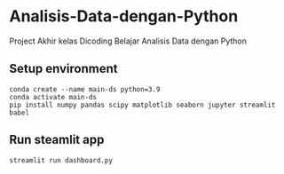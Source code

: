 # Analisis-Data-dengan-Python
Project Akhir kelas Dicoding Belajar Analisis Data dengan Python

## Setup environment
```
conda create --name main-ds python=3.9
conda activate main-ds
pip install numpy pandas scipy matplotlib seaborn jupyter streamlit babel
```

## Run steamlit app
```
streamlit run dashboard.py
```
